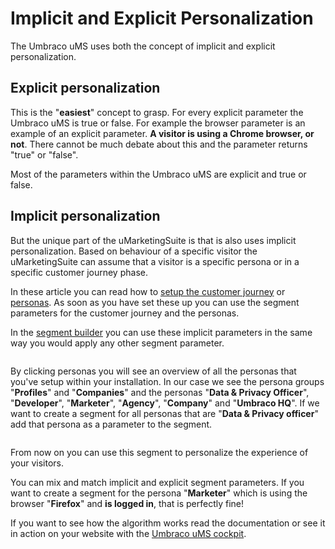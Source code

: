 # Implicit and Explicit Personalization

The Umbraco uMS uses both the concept of implicit and explicit personalization.

## Explicit personalization

This is the "**easiest**" concept to grasp. For every explicit parameter the Umbraco uMS is true or false. For example the browser parameter is an example of an explicit parameter. **A visitor is using a Chrome browser, or not**. There cannot be much debate about this and the parameter returns "true" or "false".

Most of the parameters within the Umbraco uMS are explicit and true or false.

## Implicit personalization

But the unique part of the uMarketingSuite is that is also uses implicit personalization. Based on behaviour of a specific visitor the uMarketingSuite can assume that a visitor is a specific persona or in a specific customer journey phase.

In these article you can read how to [setup the customer journey](/personalization/implicit-explicit-personalization/setting-up-the-customer-journey/) or [personas](/personalization/implicit-explicit-personalization/setting-up-personas/). As soon as you have set these up you can use the segment parameters for the customer journey and the personas.

In the [segment builder](/personalization/creating-a-segment/) you can use these implicit parameters in the same way you would apply any other segment parameter.

![]()

By clicking personas you will see an overview of all the personas that you've setup within your installation. In our case we see the persona groups "**Profiles**" and "**Companies**" and the personas "**Data & Privacy Officer**", "**Developer**", "**Marketer**", "**Agency**", "**Company**" and "**Umbraco HQ**". If we want to create a segment for all personas that are "**Data & Privacy officer**" add that persona as a parameter to the segment.

![]()

From now on you can use this segment to personalize the experience of your visitors. 

You can mix and match implicit and explicit segment parameters. If you want to create a segment for the persona "**Marketer**" which is using the browser "**Firefox**" and **is logged in**, that is perfectly fine!

If you want to see how the algorithm works read the documentation or see it in action on your website with the [Umbraco uMS cockpit](/personalization/cockpit-insights/).